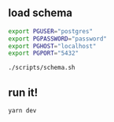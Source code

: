 ## load schema


```sh
export PGUSER="postgres"
export PGPASSWORD="password"
export PGHOST="localhost"
export PGPORT="5432"

./scripts/schema.sh 
```

## run it!

```sh
yarn dev
```
